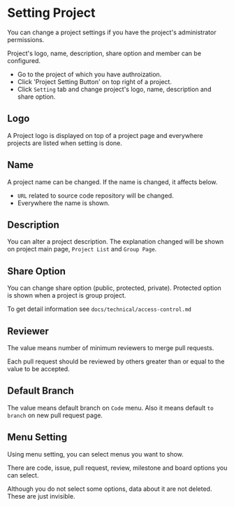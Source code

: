# Setting Project

You can change a project settings if you have the project's administrator permissions.

Project's logo, name, description, share option and member can be configured.

* Go to the project of which you have authroization.
* Click 'Project Setting Button' on top right of a project.
* Click `Setting` tab and change project's logo, name, description and share option.


## Logo

A Project logo is displayed on top of a project page and everywhere projects are listed when setting is done.


## Name

A project name can be changed. If the name is changed, it affects below.

* `URL` related to source code repository will be changed.
* Everywhere the name is shown.


## Description

You can alter a project description. The explanation changed will be shown on project main page, `Project List` and `Group Page`.


## Share Option

You can change share option (public, protected, private). Protected option is shown when a project is group project.

To get detail information see `docs/technical/access-control.md`


## Reviewer

The value means number of minimum reviewers to merge pull requests.

Each pull request should be reviewed by others greater than or equal to the value to be accepted.


## Default Branch

The value means default branch on `Code` menu. Also it means default `to branch` on new pull request page.


## Menu Setting

Using menu setting, you can select menus you want to show.

There are code, issue, pull request, review, milestone and board options you can select.

Although you do not select some options, data about it are not deleted. These are just invisible.
